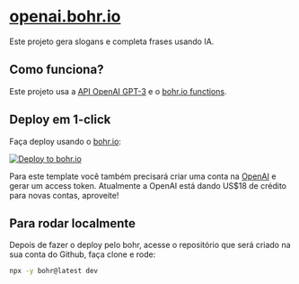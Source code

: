 # [openai.bohr.io](https://openai.bohr.io)

Este projeto gera slogans e completa frases usando IA.

## Como funciona?

Este projeto usa a [API OpenAI GPT-3](https://openai.com/api/) e o [bohr.io functions](https://bohr.io).

## Deploy em 1-click

Faça deploy usando o [bohr.io](https://bohr.io):

[![Deploy to bohr.io](https://bohr.io/button.png)](https://bohr.io/createRepository?sampleUrl=https://github.com/bohr-io/openai-template)

Para este template você também precisará criar uma conta na [OpenAI](https://beta.openai.com/account/api-keys) e gerar um access token. Atualmente a OpenAI está dando US$18 de crédito para novas contas, aproveite!

## Para rodar localmente

Depois de fazer o deploy pelo bohr, acesse o repositório que será criado na sua conta do Github, faça clone e rode:

```bash
npx -y bohr@latest dev
```

